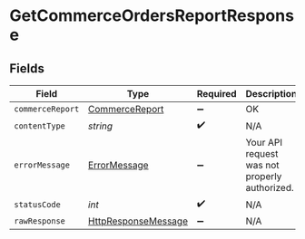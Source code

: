 # GetCommerceOrdersReportResponse


## Fields

| Field                                                                                                                | Type                                                                                                                 | Required                                                                                                             | Description                                                                                                          |
| -------------------------------------------------------------------------------------------------------------------- | -------------------------------------------------------------------------------------------------------------------- | -------------------------------------------------------------------------------------------------------------------- | -------------------------------------------------------------------------------------------------------------------- |
| `commerceReport`                                                                                                     | [CommerceReport](../../models/shared/CommerceReport.md)                                                              | :heavy_minus_sign:                                                                                                   | OK                                                                                                                   |
| `contentType`                                                                                                        | *string*                                                                                                             | :heavy_check_mark:                                                                                                   | N/A                                                                                                                  |
| `errorMessage`                                                                                                       | [ErrorMessage](../../models/shared/ErrorMessage.md)                                                                  | :heavy_minus_sign:                                                                                                   | Your API request was not properly authorized.                                                                        |
| `statusCode`                                                                                                         | *int*                                                                                                                | :heavy_check_mark:                                                                                                   | N/A                                                                                                                  |
| `rawResponse`                                                                                                        | [HttpResponseMessage](https://learn.microsoft.com/en-us/dotnet/api/system.net.http.httpresponsemessage?view=net-5.0) | :heavy_minus_sign:                                                                                                   | N/A                                                                                                                  |
